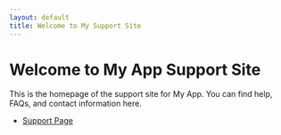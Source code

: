 ```yaml
---
layout: default
title: Welcome to My Support Site
---
```


# Welcome to My App Support Site

This is the homepage of the support site for My App. You can find help, FAQs, and contact information here.

- [Support Page](https://your-username.github.io/your-repository-name/support/)
